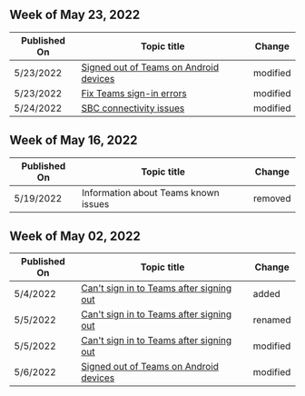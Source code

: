 <!-- This file is generated automatically each week. Changes made to this file will be overwritten.-->



## Week of May 23, 2022


| Published On |Topic title | Change |
|------|------------|--------|
| 5/23/2022 | [Signed out of Teams on Android devices](/microsoftteams/troubleshoot/teams-rooms-and-devices/signed-out-of-teams-android-devices) | modified |
| 5/23/2022 | [Fix Teams sign-in errors](/microsoftteams/troubleshoot/teams-sign-in/resolve-sign-in-errors) | modified |
| 5/24/2022 | [SBC connectivity issues](/microsoftteams/troubleshoot/phone-system/direct-routing/sip-options-tls-certificate-issues) | modified |


## Week of May 16, 2022


| Published On |Topic title | Change |
|------|------------|--------|
| 5/19/2022 | Information about Teams known issues | removed |


## Week of May 02, 2022


| Published On |Topic title | Change |
|------|------------|--------|
| 5/4/2022 | [Can't sign in to Teams after signing out](/microsoftteams/troubleshoot/teams-rooms-and-devices/signed_out_of_teams_android_devices) | added |
| 5/5/2022 | [Can't sign in to Teams after signing out](/microsoftteams/troubleshoot/teams-rooms-and-devices/signed-out-of-teams-android-devices) | renamed |
| 5/5/2022 | [Can't sign in to Teams after signing out](/microsoftteams/troubleshoot/teams-rooms-and-devices/signed-out-of-teams-android-devices) | modified |
| 5/6/2022 | [Signed out of Teams on Android devices](/microsoftteams/troubleshoot/teams-rooms-and-devices/signed-out-of-teams-android-devices) | modified |
